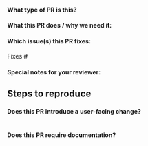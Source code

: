 <!--  Thanks for sending a pull request!  Here are some tips for you:

1. If this is your first time, please read our contributor guidelines here:
https://github.com/replicatedhq/kots/blob/main/CONTRIBUTING.md.
2. Ensure you have added appropriate tests for your PR. For more information read here:
https://github.com/replicatedhq/kots/blob/main/CONTRIBUTING.md#testing
3. If the PR is unfinished, please mark it as a draft.
-->

#### What type of PR is this?

<!--
Please choose from one of the following:
type::bug
type::docs
type::feature
type::security
type::chore
type::tests
-->

#### What this PR does / why we need it:

#### Which issue(s) this PR fixes:
<!--
*Automatically closes linked issue when PR is merged.
Usage: `Fixes #<issue number>`, or `Fixes (paste link of issue)`.
-->
Fixes #

#### Special notes for your reviewer:
<!--
Any additional special notes for your reviewer.
-->

## Steps to reproduce
<!---
Please provide minimum instructions for how someone can view/test/verify your changes.
-->

#### Does this PR introduce a user-facing change?
<!--
If no, just write "NONE" in the release-note block below.
If yes, a release note is required:
-->
```release-note

```

#### Does this PR require documentation?
<!--
If no, just write "NONE" below.
If yes, link to the related https://github.com/replicatedhq/kots.io documentation PR:
-->
